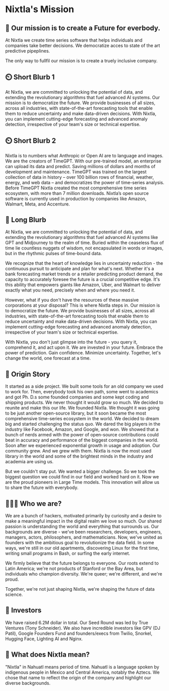 # Nixtla's Mission

## 🚀 Our mission is to create a Future for everbody.
At Nixtla we create time series software that helps individuals and companies take better decisions. We democratize acces to state of the art predictive pipeplines. 

The only way to fullfil our mission is to create a truely inclusive company. 

## ⏲️ Short Blurb 1

At Nixtla, we are committed to unlocking the potential of data, and extending the revolutionary algorithms that fuel advanced AI systems. Our mission is to democratize the future. We provide businesses of all sizes, across all industries, with state-of-the-art forecasting tools that enable them to reduce uncertainty and make data-driven decisions. With Nixtla, you can implement cutting-edge forecasting and advanced anomaly detection, irrespective of your team's size or technical expertise.

## ⏲️ Short Blurb 2

Nixtla is to numbers what Anthropic or Open AI are to language and images. We are the creators of TimeGPT. With our pre-trained model, an enterprise can upload its data and predict. Saving millions of dollars and months of development and maintenance. TimeGPT was trained on the largest collection of data in history – over 100 billion rows of financial, weather, energy, and web data – and democratizes the power of time-series analysis. Before TimeGPT Nixtla created the most comprehensive time series ecosystem, with more than 7 million downloads. Nixtla’s open source software is currently used in production by companies like Amazon, Walmart, Meta, and Accenture. 

## 📖 Long Blurb

At Nixtla, we are committed to unlocking the potential of data, and extending the revolutionary algorithms that fuel advanced AI systems like GPT and Midjourney to the realm of time. Buried within the ceaseless flux of time lie countless nuggets of wisdom, not encapsulated in words or images, but in the rhythmic pulses of time-bound data.

We recognize that the heart of knowledge lies in uncertainty reduction - the continuous pursuit to anticipate and plan for what's next. Whether it's a bank forecasting market trends or a retailer predicting product demand, the capacity to accurately foresee the future is a crucial competitive edge. It's this ability that empowers giants like Amazon, Uber, and Walmart to deliver exactly what you need, precisely when and where you need it.

However, what if you don't have the resources of these massive corporations at your disposal? This is where Nixtla steps in. Our mission is to democratize the future. We provide businesses of all sizes, across all industries, with state-of-the-art forecasting tools that enable them to reduce uncertainty and make data-driven decisions. With Nixtla, you can implement cutting-edge forecasting and advanced anomaly detection, irrespective of your team's size or technical expertise.

With Nixtla, you don't just glimpse into the future - you query it, comprehend it, and act upon it. We are invested in your future. Embrace the power of prediction. Gain confidence. Minimize uncertainty. Together, let's change the world, one forecast at a time.

## 💫 Origin Story

It started as a side project. We built some tools for an old company we used to work for. Then, everybody took his own path, some went to academics and got Ph. D.s some founded companies and some kept coding and shipping products. We never thought it would grow so much. We decided to reunite and make this our life. We founded Nixtla. We thought it was going to be just another open-source library, but it soon became the most comprehensive time-series ecosystem in the world. We decided to dream big and started challenging the status quo. We dared the big players in the industry like Facebook, Amazon, and Google, and won. We showed that a bunch of nerds armed with the power of open-source contributions could beat in accuracy and performance of the biggest companies in the world. Soon after we experienced exponential growth in usage and adoption. Our community grew. And we grew with them. Nixtla is now the most used library in the world and some of the brightest minds in the industry and academia are using us.

But we couldn't stay put. We wanted a bigger challenge. So we took the biggest question we could find in our field and worked hard on it. Now we are the proud pioneers in Large Time models. This innovation will allow us to share the future with everybody.

## 💁🏽‍♂️ Who we are?

We are a bunch of hackers, motivated primarily by curiosity and a desire to make a meaningful impact in the digital realm we love so much. Our shared passion is understanding the world and everything that surrounds us. Our backgrounds are diverse - we've been researchers, developers, engineers, managers, actors, philosophers, and mathematicians. Now, we've united as founders with the ambitious goal to revolutionize the data field. In some ways, we're still in our old apartments, discovering Linux for the first time, writing small programs in Bash, or surfing the early internet.

We firmly believe that the future belongs to everyone. Our roots extend to Latin America; we're not products of Stanford or the Bay Area, but individuals who champion diversity. We're queer; we're different, and we're proud.

Together, we're not just shaping Nixtla, we're shaping the future of  data science.

## 💸 Investors

We have raised 6.2M dollar in total. Our Seed Round was led by True Ventures (Tony Schneider). We also have incredible investors like GPV (DJ Patil), Google Founders Fund and founders/execs from Twilio, Snorkel, Hugging Face, Lighting AI and Nginx.

## 🤔 What does Nixtla mean?

"Nixtla" in Nahuatl means period of time.  Nahuatl is a language spoken by indigenous people in Mexico and Central America, notably the Aztecs. We chose that name to reflect the origin of the company and highlight our diverse backgrounds.


